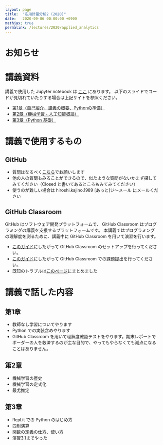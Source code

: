 ```yaml
---
layout: page
title:  "応用計量分析2 (2020)"
date:   2020-09-06 00:00:00 +0900
mathjax: true
permalink: /lectures/2020/applied_analytics
---
```


# お知らせ

# 講義資料
講義で使用した Jupyter notebook は [ここ](https://github.com/kanojikajino/lecture) にあります。
以下のスライドでコードが見切れていたりする場合は上記サイトを参照ください。

- [第1章（自己紹介、講義の概要、Pythonの準備）](/lectures/2020/applied_analytics/1.pdf)
- [第2章（機械学習・人工知能概論）](/lectures/2020/applied_analytics/2.pdf)
- [第3章（Python 基礎）](/lectures/2020/applied_analytics/3.pdf)

# 講義で使用するもの

## GitHub

- 質問はなるべく[こちら](https://github.com/kanojikajino/lecture/issues)でお願いします
- 他の人の質問もみることができるので、似たような質問がないかまず探してみてください（Closed と書いてあるところもみてみてください）
- 使うのが難しい場合は hiroshi.kajino.1989 [あっと]ジ〜メール にメールください

## GitHub Classroom

GitHub はソフトウェア開発プラットフォームで、 GitHub Classroom はプログラミングの講義を支援するプラットフォームです。
本講義ではプログラミングの理解度を測るために、講義中に GitHub Classroom を用いて演習を行います。

- [このガイド](/lectures/2020/applied_analytics/github_classroom)にしたがって GitHub Classroom のセットアップを行ってください。
- [このガイド](/lectures/2020/applied_analytics/github_assignment)にしたがって GitHub Classroom での課題提出を行ってください。
- 既知のトラブルは[このページ](/lectures/2020/applied_analytics/troubleshooting)にまとめました

# 講義で話した内容

## 第1章
- 教師なし学習についてやります
- Python での実装含めやります
- GitHub Classroom を用いて理解度確認テストをやります。期末レポートでボーダーの人を救済するのが主な目的で、やってもやらなくても減点になることはありません。

## 第2章
- 機械学習の歴史
- 機械学習の定式化
- 最尤推定

## 第3章
- Repl.it での Python のはじめ方
- 四則演算
- 関数の定義の仕方、使い方
- 演習3.1までやった
